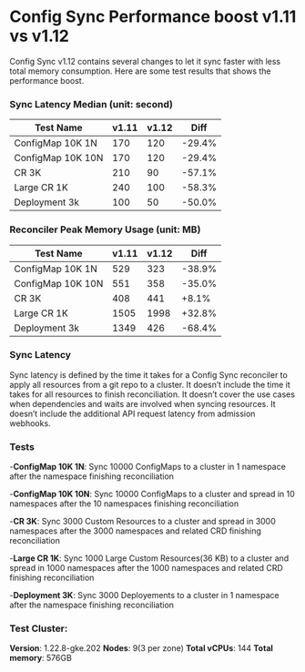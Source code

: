 # Config Sync Performance boost v1.11 vs v1.12

Config Sync v1.12 contains several changes to let it sync faster with less total memory consumption. Here are some test results that shows the performance boost.

### Sync Latency Median (unit: second)
| Test Name         |         v1.11  |         v1.12  |         Diff  |
| ----------------- | -------------- | -------------- | ------------- |
| ConfigMap 10K 1N  |          170   |          120   |       -29.4%  |
| ConfigMap 10K 10N |          170   |          120   |       -29.4%  |
| CR 3K             |          210   |           90   |       -57.1%  |
| Large CR 1K       |          240   |          100   |       -58.3%  |
| Deployment 3k     |          100   |           50   |       -50.0%  |

### Reconciler Peak Memory Usage (unit: MB)
| Test Name         |         v1.11  |         v1.12  |         Diff  |
| ----------------- | -------------- | -------------- | ------------- |
| ConfigMap 10K 1N  |          529   |          323   |       -38.9%  |
| ConfigMap 10K 10N |          551   |          358   |       -35.0%  |
| CR 3K             |          408   |          441   |       +8.1%   |
| Large CR 1K       |         1505   |         1998   |       +32.8%  |
| Deployment 3k     |         1349   |          426   |       -68.4%  |


### Sync Latency

Sync latency is defined by the time it takes for a Config Sync reconciler to apply all resources from a git repo to a cluster.
It doesn’t include the time it takes for all resources to finish reconciliation.
It doesn’t cover the use cases when dependencies and waits are involved when syncing resources.
It doesn’t include the additional API request latency from admission webhooks.


### Tests

-**ConfigMap 10K 1N**: Sync 10000 ConfigMaps to a cluster in 1 namespace after the namespace finishing reconciliation

-**ConfigMap 10K 10N**: Sync 10000 ConfigMaps to a cluster and spread in 10 namespaces after the 10 namespaces finishing reconciliation

-**CR 3K**: Sync 3000 Custom Resources to a cluster and spread in 3000 namespaces after the 3000 namespaces and related CRD finishing reconciliation

-**Large CR 1K**: Sync 1000 Large Custom Resources(36 KB) to a cluster and spread in 1000 namespaces after the 1000 namespaces and related CRD finishing reconciliation

-**Deployment 3K**: Sync 3000 Deployements to a cluster in 1 namespace after the namespace finishing reconciliation


### Test Cluster:

**Version**: 1.22.8-gke.202
**Nodes**: 9(3 per zone)
**Total vCPUs**: 144
**Total memory**: 576GB